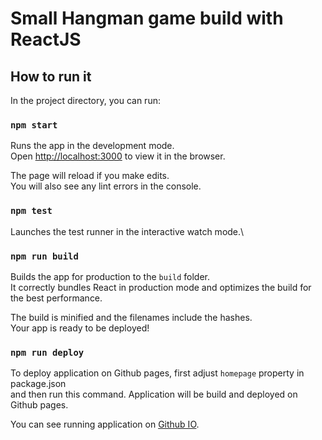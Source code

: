 # Small Hangman game build with ReactJS

## How to run it

In the project directory, you can run:

### `npm start`

Runs the app in the development mode.\
Open [http://localhost:3000](http://localhost:3000) to view it in the browser.

The page will reload if you make edits.\
You will also see any lint errors in the console.

### `npm test`

Launches the test runner in the interactive watch mode.\

### `npm run build`

Builds the app for production to the `build` folder.\
It correctly bundles React in production mode and optimizes the build for the best performance.

The build is minified and the filenames include the hashes.\
Your app is ready to be deployed!

### `npm run deploy`

To deploy application on Github pages, first adjust `homepage` property in package.json\
and then run this command. Application will be build and deployed on Github pages.

You can see running application on [Github IO](https://tcundic.github.io/hangman-game/).
